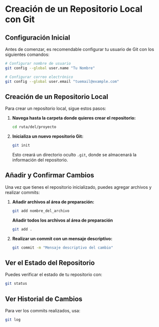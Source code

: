 # Creación de un Repositorio Local con Git

## Configuración Inicial
Antes de comenzar, es recomendable configurar tu usuario de Git con los siguientes comandos:

```sh
# Configurar nombre de usuario
git config --global user.name "Tu Nombre"

# Configurar correo electrónico
git config --global user.email "tuemail@example.com"
```

## Creación de un Repositorio Local
Para crear un repositorio local, sigue estos pasos:

1. **Navega hasta la carpeta donde quieres crear el repositorio:**
   ```sh
   cd ruta/del/proyecto
   ```
2. **Inicializa un nuevo repositorio Git:**
   ```sh
   git init
   ```
   Esto creará un directorio oculto `.git`, donde se almacenará la información del repositorio.

## Añadir y Confirmar Cambios
Una vez que tienes el repositorio inicializado, puedes agregar archivos y realizar commits:

1. **Añadir archivos al área de preparación:**
   ```sh
   git add nombre_del_archivo
   ```
   **Añadir todos los archivos al área de preparación**
   ```sh
   git add .
   ```
2. **Realizar un commit con un mensaje descriptivo:**
   ```sh
   git commit -m "Mensaje descriptivo del cambio"
   ```

## Ver el Estado del Repositorio
Puedes verificar el estado de tu repositorio con:
```sh
git status
```

## Ver Historial de Cambios
Para ver los commits realizados, usa:
```sh
git log
```
